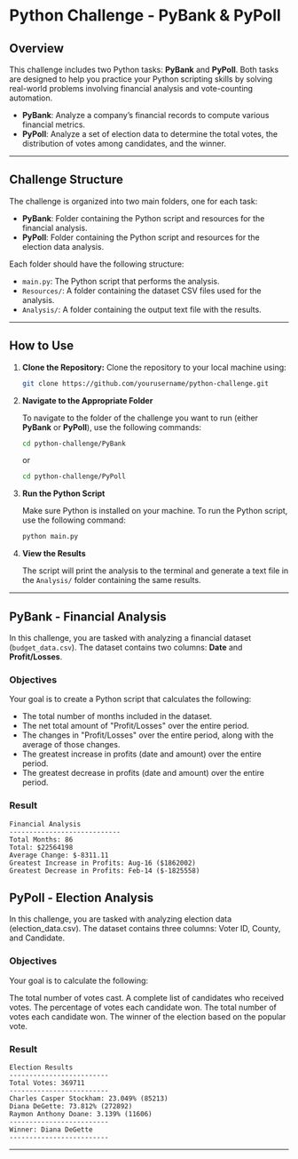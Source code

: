 # **Python Challenge - PyBank & PyPoll**

## **Overview**

This challenge includes two Python tasks: **PyBank** and **PyPoll**. Both tasks are designed to help you practice your Python scripting skills by solving real-world problems involving financial analysis and vote-counting automation.

- **PyBank**: Analyze a company’s financial records to compute various financial metrics.
- **PyPoll**: Analyze a set of election data to determine the total votes, the distribution of votes among candidates, and the winner.

---

## **Challenge Structure**

The challenge is organized into two main folders, one for each task:

- **PyBank**: Folder containing the Python script and resources for the financial analysis.
- **PyPoll**: Folder containing the Python script and resources for the election data analysis.

Each folder should have the following structure:
- `main.py`: The Python script that performs the analysis.
- `Resources/`: A folder containing the dataset CSV files used for the analysis.
- `Analysis/`: A folder containing the output text file with the results.

---

## **How to Use**

1. **Clone the Repository:**
   Clone the repository to your local machine using:
   ```bash
   git clone https://github.com/yourusername/python-challenge.git


2. **Navigate to the Appropriate Folder**

    To navigate to the folder of the challenge you want to run (either **PyBank** or **PyPoll**), use the following commands:

    ```bash
    cd python-challenge/PyBank
    ```

    or

    ```bash
    cd python-challenge/PyPoll
    ```

3. **Run the Python Script**

    Make sure Python is installed on your machine. To run the Python script, use the following command:

    ```bash
    python main.py
    ```

3. **View the Results**

    The script will print the analysis to the terminal and generate a text file in the `Analysis/` folder containing the same results.

---

## PyBank - Financial Analysis

In this challenge, you are tasked with analyzing a financial dataset (`budget_data.csv`). The dataset contains two columns: **Date** and **Profit/Losses**.

### Objectives

Your goal is to create a Python script that calculates the following:

- The total number of months included in the dataset.
- The net total amount of "Profit/Losses" over the entire period.
- The changes in "Profit/Losses" over the entire period, along with the average of those changes.
- The greatest increase in profits (date and amount) over the entire period.
- The greatest decrease in profits (date and amount) over the entire period.

### Result

   ```plaintext
   Financial Analysis
   ----------------------------
   Total Months: 86
   Total: $22564198
   Average Change: $-8311.11
   Greatest Increase in Profits: Aug-16 ($1862002)
   Greatest Decrease in Profits: Feb-14 ($-1825558)
```


## PyPoll - Election Analysis

In this challenge, you are tasked with analyzing election data (election_data.csv). The dataset contains three columns: Voter ID, County, and Candidate.

### Objectives
Your goal is to calculate the following:

The total number of votes cast.
A complete list of candidates who received votes.
The percentage of votes each candidate won.
The total number of votes each candidate won.
The winner of the election based on the popular vote.
### Result
```plaintext
Election Results
-------------------------
Total Votes: 369711
-------------------------
Charles Casper Stockham: 23.049% (85213)
Diana DeGette: 73.812% (272892)
Raymon Anthony Doane: 3.139% (11606)
-------------------------
Winner: Diana DeGette
-------------------------
```
---
